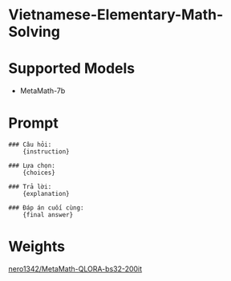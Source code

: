 # Vietnamese-Elementary-Math-Solving

# Supported Models
- MetaMath-7b

# Prompt
    ### Câu hỏi:
        {instruction}
    
    ### Lựa chọn:
        {choices}
    
    ### Trả lời:
        {explanation}
    
    ### Đáp án cuối cùng:
        {final answer}
    

# Weights
[nero1342/MetaMath-QLORA-bs32-200it](https://huggingface.co/nero1342/MetaMath-QLORA-bs32-200it)